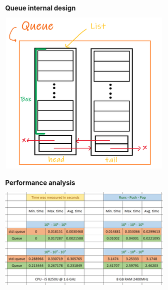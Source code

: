 ## Queue internal design
<p align="center">
  <img src="Queue Internal Design.jpg", width = 500>
</p>

  
  
## Performance analysis
<p align="center">
  <img src="std queue vs Queue.jpg" width = 900>    
</p> 
